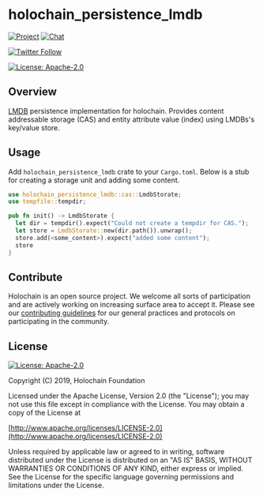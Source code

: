 # holochain_persistence_lmdb

[![Project](https://img.shields.io/badge/project-holochain-blue.svg?style=flat-square)](http://holochain.org/)
[![Chat](https://img.shields.io/badge/chat-chat%2eholochain%2enet-blue.svg?style=flat-square)](https://chat.holochain.net)

[![Twitter Follow](https://img.shields.io/twitter/follow/holochain.svg?style=social&label=Follow)](https://twitter.com/holochain)

[![License: Apache-2.0](https://img.shields.io/badge/License-Apache%202.0-blue.svg)](https://www.apache.org/licenses/LICENSE-2.0)

## Overview

[LMDB](http://www.lmdb.tech/doc/index.html) persistence implementation for holochain. Provides content addressable storage (CAS) and entity attribute value (index) using LMDBs's key/value store.

## Usage
Add `holochain_persistence_lmdb` crate to your `Cargo.toml`. Below is a stub for creating a storage unit and adding some content.

```rust
use holochain_persistence_lmdb::cas::LmdbStorate;
use tempfile::tempdir;

pub fn init() -> LmdbStorate {
  let dir = tempdir().expect("Could not create a tempdir for CAS.");
  let store = LmdbStorate::new(dir.path()).unwrap();
  store.add(<some_content>).expect("added some content");
  store
}
```


## Contribute

Holochain is an open source project.  We welcome all sorts of participation and are actively working on increasing surface area to accept it.  Please see our [contributing guidelines](https://github.com/holochain/org/blob/master/CONTRIBUTING.md) for our general practices and protocols on participating in the community.

## License
[![License: Apache-2.0](https://img.shields.io/badge/License-Apache%202.0-blue.svg)](https://www.apache.org/licenses/LICENSE-2.0)

Copyright (C) 2019, Holochain Foundation

Licensed under the Apache License, Version 2.0 (the "License");
you may not use this file except in compliance with the License.
You may obtain a copy of the License at

[http://www.apache.org/licenses/LICENSE-2.0](http://www.apache.org/licenses/LICENSE-2.0)

Unless required by applicable law or agreed to in writing, software
distributed under the License is distributed on an "AS IS" BASIS,
WITHOUT WARRANTIES OR CONDITIONS OF ANY KIND, either express or implied.
See the License for the specific language governing permissions and
limitations under the License.
